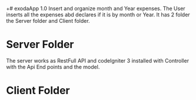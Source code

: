 +# exodaApp 1.0
Insert and organize month and Year expenses.
The User inserts all the expenses abd declares if it is by month or Year.
It has 2 folder the Server folder and Client folder.
# Server Folder
The server works as RestFull API and codeIgniter 3 installed with Controller with the Api End points and the model.
# Client Folder

